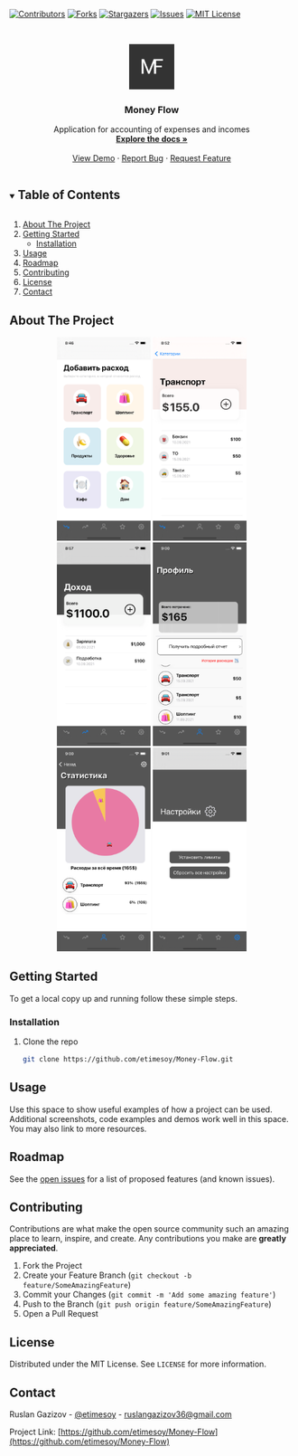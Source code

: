 <!-- PROJECT SHIELDS -->
[![Contributors][contributors-shield]][contributors-url]
[![Forks][forks-shield]][forks-url]
[![Stargazers][stars-shield]][stars-url]
[![Issues][issues-shield]][issues-url]
[![MIT License][license-shield]][license-url]



<!-- PROJECT LOGO -->
<br />
<p align="center">
  <a href="https://github.com/etimesoy/Money-Flow">
    <img src="images/logo.png" alt="Logo" width="80" height="80">
  </a>

  <h3 align="center">Money Flow</h3>

  <p align="center">
    Application for accounting of expenses and incomes
    <br />
    <a href="https://github.com/etimesoy/Money-Flow"><strong>Explore the docs »</strong></a>
    <br />
    <br />
    <a href="https://drive.google.com/file/d/1B2yy2VLM8ZTWIxRIA8IBIoErqk6PbP2m/view?usp=sharing">View Demo</a>
    ·
    <a href="https://github.com/etimesoy/Money-Flow/issues">Report Bug</a>
    ·
    <a href="https://github.com/etimesoy/Money-Flow/issues">Request Feature</a>
  </p>
</p>



<!-- TABLE OF CONTENTS -->
<details open="open">
  <summary><h2 style="display: inline-block">Table of Contents</h2></summary>
  <ol>
    <li>
      <a href="#about-the-project">About The Project</a>
    </li>
    <li>
      <a href="#getting-started">Getting Started</a>
      <ul>
        <li><a href="#installation">Installation</a></li>
      </ul>
    </li>
    <li><a href="#usage">Usage</a></li>
    <li><a href="#roadmap">Roadmap</a></li>
    <li><a href="#contributing">Contributing</a></li>
    <li><a href="#license">License</a></li>
    <li><a href="#contact">Contact</a></li>
  </ol>
</details>



<!-- ABOUT THE PROJECT -->
## About The Project

<p align="middle">
  <img src="images/screen1.png" width="33%" />
  <img src="images/screen2.png" width="33%" />
  <img src="images/screen3.png" width="33%" />
  <img src="images/screen4.png" width="33%" />
  <img src="images/screen5.png" width="33%" />
  <img src="images/screen6.png" width="33%" />
</p>


<!-- GETTING STARTED -->
## Getting Started

To get a local copy up and running follow these simple steps.

### Installation

1. Clone the repo
   ```sh
   git clone https://github.com/etimesoy/Money-Flow.git
   ```



<!-- USAGE EXAMPLES -->
## Usage

Use this space to show useful examples of how a project can be used. 
Additional screenshots, code examples and demos work well in this space. 
You may also link to more resources.



<!-- ROADMAP -->
## Roadmap

See the [open issues](https://github.com/etimesoy/Money-Flow/issues) for a list of proposed features (and known issues).



<!-- CONTRIBUTING -->
## Contributing

Contributions are what make the open source community such an amazing place to learn, inspire, and create. Any contributions you make are **greatly appreciated**.

1. Fork the Project
2. Create your Feature Branch (`git checkout -b feature/SomeAmazingFeature`)
3. Commit your Changes (`git commit -m 'Add some amazing feature'`)
4. Push to the Branch (`git push origin feature/SomeAmazingFeature`)
5. Open a Pull Request



<!-- LICENSE -->
## License

Distributed under the MIT License. See `LICENSE` for more information.



<!-- CONTACT -->
## Contact

Ruslan Gazizov - [@etimesoy](https://t.me/etimesoy) - ruslangazizov36@gmail.com

Project Link: [https://github.com/etimesoy/Money-Flow](https://github.com/etimesoy/Money-Flow)



<!-- MARKDOWN LINKS & IMAGES -->
[contributors-shield]: https://img.shields.io/github/contributors/etimesoy/Money-Flow.svg?style=for-the-badge
[contributors-url]: https://github.com/etimesoy/Money-Flow/graphs/contributors
[forks-shield]: https://img.shields.io/github/forks/etimesoy/Money-Flow.svg?style=for-the-badge
[forks-url]: https://github.com/etimesoy/Money-Flow/network/members
[stars-shield]: https://img.shields.io/github/stars/etimesoy/Money-Flow.svg?style=for-the-badge
[stars-url]: https://github.com/etimesoy/Money-Flow/stargazers
[issues-shield]: https://img.shields.io/github/issues/etimesoy/Money-Flow.svg?style=for-the-badge
[issues-url]: https://github.com/etimesoy/Money-Flow/issues
[license-shield]: https://img.shields.io/github/license/etimesoy/Money-Flow.svg?style=for-the-badge
[license-url]: https://github.com/etimesoy/Money-Flow/blob/master/LICENSE
[product-screenshot-1]: /images/screen1.png
[product-screenshot-2]: /images/screen2.png
